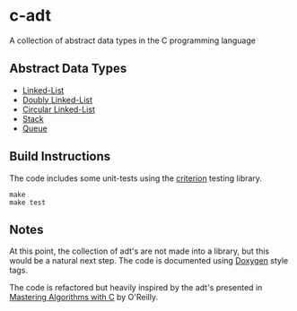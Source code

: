 # c-adt

A collection of abstract data types in the C programming language

## Abstract Data Types

-   [Linked-List](src/list.h)
-   [Doubly Linked-List](src/dlist.h)
-   [Circular Linked-List](src/clist.h)
-   [Stack](src/stack.h)
-   [Queue](src/queue.h)

## Build Instructions

The code includes some unit-tests using the
[criterion](https://criterion.readthedocs.io/en/master/index.html) testing library.

```
make
make test
```

## Notes

At this point, the collection of adt's are not made into a library, but this would be a natural
next step. The code is documented using [Doxygen](https://www.doxygen.nl/manual/docblocks.html) 
style tags.

The code is refactored but heavily inspired by the adt's presented in
[Mastering Algorithms with C](http://shop.oreilly.com/product/9781565924536.do) by O'Reilly.